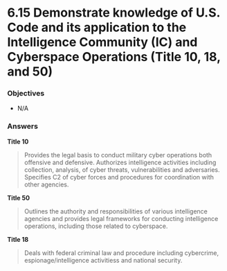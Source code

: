 # 6.15 Demonstrate knowledge of U.S. Code and its application to the Intelligence Community (IC) and Cyberspace Operations (Title 10, 18, and 50)

### Objectives

- N/A


### Answers


**Title 10**
> Provides the legal basis to conduct military cyber operations both offensive and defensive. Authorizes intelligence activities including collection, analysis, of cyber threats, vulnerabilities and adversaries. Specifies C2 of cyber forces and procedures for coordination with other agencies.

**Title 50**
> Outlines the authority and responsibilities of various intelligence agencies and provides legal frameworks for conducting intelligence operations, including those related to cyberspace. 

**Title 18**
> Deals with federal criminal law and procedure including cybercrime, espionage/intelligence activitiess and national security.